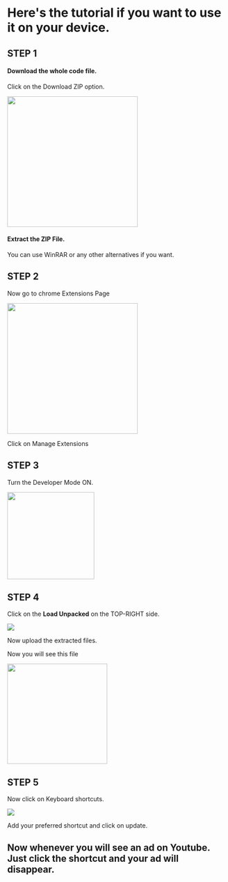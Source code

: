 # Here's the tutorial if you want to use it on your device.

## STEP 1

#### Download the whole code file.

Click on the Download ZIP option.

<img src="https://res.cloudinary.com/princeecloud/image/upload/v1713081465/d8d02f6c-4647-4fc1-987c-360581bb26bc.png" height="300"/>

#### Extract the ZIP File.

You can use WinRAR or any other alternatives if you want.

## STEP 2 

Now go to chrome Extensions Page

<img src="https://res.cloudinary.com/princeecloud/image/upload/v1713081474/1f91c3ec-39df-4260-8827-268920466859.png" height="300"/>

Click on Manage Extensions

## STEP 3  

Turn the Developer Mode ON.

<img src="https://res.cloudinary.com/princeecloud/image/upload/v1713081503/2ea5aad1-248c-48d5-bb92-7c1900b7ff30.png" height="200"/>

## STEP 4 

Click on the **Load Unpacked** on the TOP-RIGHT side.

<img src="https://res.cloudinary.com/princeecloud/image/upload/v1713081617/c35db6b4-428b-422c-afa5-7c7282b1513c.png"/>

Now upload the extracted files.

Now you will see this file

<img src="https://res.cloudinary.com/princeecloud/image/upload/v1713081518/f10c36c7-db48-4f6c-b735-252835a256cd.png" height="230"/>

## STEP 5

Now click on Keyboard shortcuts.

<img src="https://res.cloudinary.com/princeecloud/image/upload/v1713081521/3245cce9-22a0-4ca6-bff3-5f40caddfd14.png"/>

Add your preferred shortcut and click on update. 


## Now whenever you will see an ad on Youtube. Just click the shortcut and your ad will disappear.